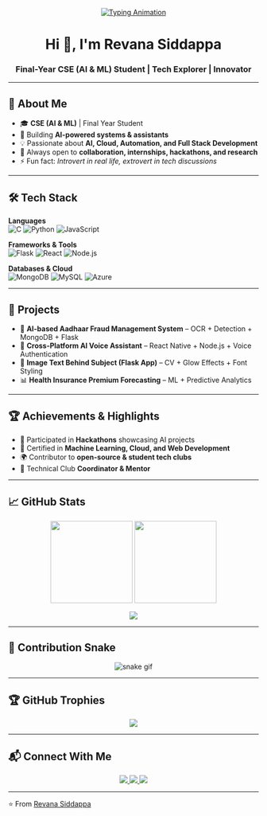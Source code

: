 <!-- Typing SVG -->
<p align="center">
  <a href="https://github.com/hadapadarevanasiddappa">
    <img src="https://readme-typing-svg.herokuapp.com?font=Fira+Code&weight=600&size=24&duration=4000&pause=1000&color=00C2FF&center=true&vCenter=true&width=600&lines=AI+Engineer+%7C+Web+Developer;Full+Stack+Learner+%7C+ML+Explorer;Cloud+%7C+Data+Science+%7C+Automation;Always+Learning+New+Technologies" alt="Typing Animation"/>
  </a>
</p>

<h1 align="center">Hi 👋, I'm Revana Siddappa</h1>
<h3 align="center">Final-Year CSE (AI & ML) Student | Tech Explorer | Innovator</h3>

---

## 🌟 About Me
- 🎓 **CSE (AI & ML)** | Final Year Student  
- 🤖 Building **AI-powered systems & assistants**  
- 💡 Passionate about **AI, Cloud, Automation, and Full Stack Development**  
- 🚀 Always open to **collaboration, internships, hackathons, and research**  
- ⚡ Fun fact: *Introvert in real life, extrovert in tech discussions*  

---

## 🛠️ Tech Stack
<p align="center">

**Languages**  
![C](https://img.shields.io/badge/C-00599C?style=for-the-badge&logo=c&logoColor=white) 
![Python](https://img.shields.io/badge/Python-3776AB?style=for-the-badge&logo=python&logoColor=white) 
![JavaScript](https://img.shields.io/badge/JavaScript-F7DF1E?style=for-the-badge&logo=javascript&logoColor=black)

**Frameworks & Tools**  
![Flask](https://img.shields.io/badge/Flask-000000?style=for-the-badge&logo=flask&logoColor=white) 
![React](https://img.shields.io/badge/React-20232A?style=for-the-badge&logo=react&logoColor=61DAFB) 
![Node.js](https://img.shields.io/badge/Node.js-339933?style=for-the-badge&logo=node.js&logoColor=white)  

**Databases & Cloud**  
![MongoDB](https://img.shields.io/badge/MongoDB-4EA94B?style=for-the-badge&logo=mongodb&logoColor=white) 
![MySQL](https://img.shields.io/badge/MySQL-005C84?style=for-the-badge&logo=mysql&logoColor=white) 
![Azure](https://img.shields.io/badge/Microsoft_Azure-0089D6?style=for-the-badge&logo=microsoft-azure&logoColor=white)

</p>

---

## 🚀 Projects
- 🔐 **AI-based Aadhaar Fraud Management System** – OCR + Detection + MongoDB + Flask  
- 🤖 **Cross-Platform AI Voice Assistant** – React Native + Node.js + Voice Authentication  
- 🎨 **Image Text Behind Subject (Flask App)** – CV + Glow Effects + Font Styling  
- 📊 **Health Insurance Premium Forecasting** – ML + Predictive Analytics  

---

## 🏆 Achievements & Highlights
- 🥇 Participated in **Hackathons** showcasing AI projects  
- 📜 Certified in **Machine Learning, Cloud, and Web Development**  
- 🌍 Contributor to **open-source & student tech clubs**  
- 💼 Technical Club **Coordinator & Mentor**  

---

## 📈 GitHub Stats
<p align="center">
  <img src="https://github-readme-stats.vercel.app/api?username=hadapadarevanasiddappa&show_icons=true&theme=radical" height="165"/>
  <img src="https://github-readme-streak-stats.herokuapp.com/?user=hadapadarevanasiddappa&theme=radical" height="165"/>
</p>

<p align="center">
  <img src="https://github-readme-activity-graph.vercel.app/graph?username=hadapadarevanasiddappa&theme=react-dark&hide_border=true"/>
</p>

---

## 🐍 Contribution Snake
<p align="center">
  <img src="https://github.com/hadapadarevanasiddappa/hadapadarevanasiddappa/blob/output/github-contribution-grid-snake.svg" alt="snake gif">
</p>

---

## 🏆 GitHub Trophies
<p align="center">
  <img src="https://github-profile-trophy.vercel.app/?username=hadapadarevanasiddappa&theme=radical&no-frame=true&margin-w=15&margin-h=15"/>
</p>

---

## 📬 Connect With Me
<p align="center">
  <a href="https://www.linkedin.com/in/hadapada-revanasiddappa1819/" target="_blank">
    <img src="https://img.shields.io/badge/LinkedIn-0077B5?style=for-the-badge&logo=linkedin&logoColor=white"/>
  </a>
  <a href="mailto:hadapadarevanasiddappa@gmail.com">
    <img src="https://img.shields.io/badge/Gmail-D14836?style=for-the-badge&logo=gmail&logoColor=white"/>
  </a>
  <a href="https://rsportfolio.azurewebsites.net/" target="_blank">
    <img src="https://img.shields.io/badge/Portfolio-FF5722?style=for-the-badge&logo=Google-chrome&logoColor=white"/>
  </a>
</p>

---

⭐️ From [Revana Siddappa](https://github.com/hadapadarevanasiddappa)
